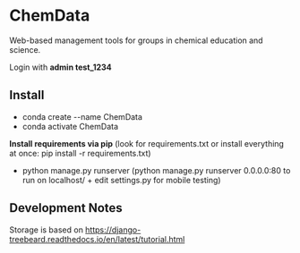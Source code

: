 # ChemData
Web-based management tools for groups in chemical education and science.

Login with **admin test_1234**

Install
-
- conda create --name ChemData
- conda activate ChemData

**Install requirements via pip**
(look for requirements.txt or install everything at once: pip install -r requirements.txt)

- python manage.py runserver
(python manage.py runserver 0.0.0.0:80 to run on localhost/ + edit settings.py for mobile testing)


Development Notes
- 

Storage is based on https://django-treebeard.readthedocs.io/en/latest/tutorial.html